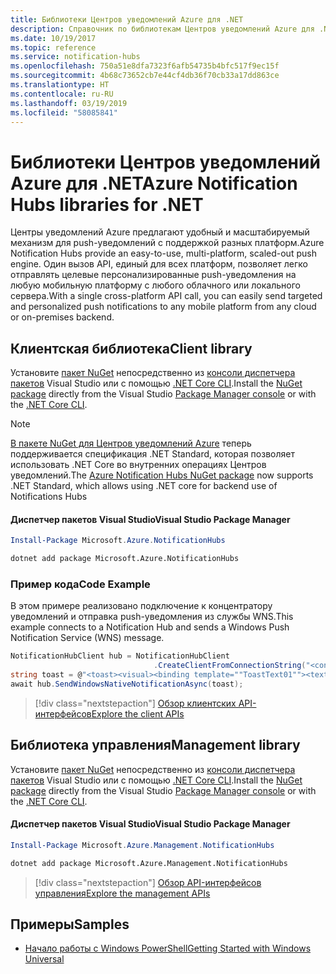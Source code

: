 ```yaml
---
title: Библиотеки Центров уведомлений Azure для .NET
description: Справочник по библиотекам Центров уведомлений Azure для .NET
ms.date: 10/19/2017
ms.topic: reference
ms.service: notification-hubs
ms.openlocfilehash: 750a51e8dfa7323f6afb54735b4bfc517f9ec15f
ms.sourcegitcommit: 4b68c73652cb7e44cf4db36f70cb33a17dd863ce
ms.translationtype: HT
ms.contentlocale: ru-RU
ms.lasthandoff: 03/19/2019
ms.locfileid: "58085841"
---
```

# <a name="azure-notification-hubs-libraries-for-net"></a><span data-ttu-id="0b9e5-103">Библиотеки Центров уведомлений Azure для .NET</span><span class="sxs-lookup"><span data-stu-id="0b9e5-103">Azure Notification Hubs libraries for .NET</span></span>

<span data-ttu-id="0b9e5-104">Центры уведомлений Azure предлагают удобный и масштабируемый механизм для push-уведомлений с поддержкой разных платформ.</span><span class="sxs-lookup"><span data-stu-id="0b9e5-104">Azure Notification Hubs provide an easy-to-use, multi-platform, scaled-out push engine.</span></span> <span data-ttu-id="0b9e5-105">Один вызов API, единый для всех платформ, позволяет легко отправлять целевые персонализированные push-уведомления на любую мобильную платформу с любого облачного или локального сервера.</span><span class="sxs-lookup"><span data-stu-id="0b9e5-105">With a single cross-platform API call, you can easily send targeted and personalized push notifications to any mobile platform from any cloud or on-premises backend.</span></span>

## <a name="client-library"></a><span data-ttu-id="0b9e5-106">Клиентская библиотека</span><span class="sxs-lookup"><span data-stu-id="0b9e5-106">Client library</span></span>

<span data-ttu-id="0b9e5-107">Установите [пакет NuGet](https://www.nuget.org/packages/Microsoft.Azure.NotificationHubs) непосредственно из [консоли диспетчера пакетов][PackageManager] Visual Studio или с помощью [.NET Core CLI][DotNetCLI].</span><span class="sxs-lookup"><span data-stu-id="0b9e5-107">Install the [NuGet package](https://www.nuget.org/packages/Microsoft.Azure.NotificationHubs) directly from the Visual Studio [Package Manager console][PackageManager] or with the [.NET Core CLI][DotNetCLI].</span></span>

> [!NOTE]
> <span data-ttu-id="0b9e5-108">[В пакете NuGet для Центров уведомлений Azure](https://www.nuget.org/packages/Microsoft.Azure.NotificationHubs) теперь поддерживается спецификация .NET Standard, которая позволяет использовать .NET Core во внутренних операциях Центров уведомлений.</span><span class="sxs-lookup"><span data-stu-id="0b9e5-108">The [Azure Notification Hubs NuGet package](https://www.nuget.org/packages/Microsoft.Azure.NotificationHubs) now supports .NET Standard, which allows using .NET core for backend use of Notifications Hubs</span></span>

#### <a name="visual-studio-package-manager"></a><span data-ttu-id="0b9e5-109">Диспетчер пакетов Visual Studio</span><span class="sxs-lookup"><span data-stu-id="0b9e5-109">Visual Studio Package Manager</span></span>

```powershell
Install-Package Microsoft.Azure.NotificationHubs
```

```bash
dotnet add package Microsoft.Azure.NotificationHubs
```

### <a name="code-example"></a><span data-ttu-id="0b9e5-110">Пример кода</span><span class="sxs-lookup"><span data-stu-id="0b9e5-110">Code Example</span></span>

<span data-ttu-id="0b9e5-111">В этом примере реализовано подключение к концентратору уведомлений и отправка push-уведомления из службы WNS.</span><span class="sxs-lookup"><span data-stu-id="0b9e5-111">This example connects to a Notification Hub and sends a Windows Push Notification Service (WNS) message.</span></span>

```csharp
NotificationHubClient hub = NotificationHubClient
                                .CreateClientFromConnectionString("<connection string with full access>", "<hub name>");
string toast = @"<toast><visual><binding template=""ToastText01""><text id=""1"">Hello from a .NET App!</text></binding></visual></toast>";
await hub.SendWindowsNativeNotificationAsync(toast);
```

> [!div class="nextstepaction"]
> [<span data-ttu-id="0b9e5-112">Обзор клиентских API-интерфейсов</span><span class="sxs-lookup"><span data-stu-id="0b9e5-112">Explore the client APIs</span></span>](/dotnet/api/overview/azure/notificationhubs/client)

## <a name="management-library"></a><span data-ttu-id="0b9e5-113">Библиотека управления</span><span class="sxs-lookup"><span data-stu-id="0b9e5-113">Management library</span></span>

<span data-ttu-id="0b9e5-114">Установите [пакет NuGet](https://www.nuget.org/packages/Microsoft.Azure.Management.NotificationHubs) непосредственно из [консоли диспетчера пакетов][PackageManager] Visual Studio или с помощью [.NET Core CLI][DotNetCLI].</span><span class="sxs-lookup"><span data-stu-id="0b9e5-114">Install the [NuGet package](https://www.nuget.org/packages/Microsoft.Azure.Management.NotificationHubs) directly from the Visual Studio [Package Manager console][PackageManager] or with the [.NET Core CLI][DotNetCLI].</span></span>

#### <a name="visual-studio-package-manager"></a><span data-ttu-id="0b9e5-115">Диспетчер пакетов Visual Studio</span><span class="sxs-lookup"><span data-stu-id="0b9e5-115">Visual Studio Package Manager</span></span>

```powershell
Install-Package Microsoft.Azure.Management.NotificationHubs
```

```bash
dotnet add package Microsoft.Azure.Management.NotificationHubs
```

> [!div class="nextstepaction"]
> [<span data-ttu-id="0b9e5-116">Обзор API-интерфейсов управления</span><span class="sxs-lookup"><span data-stu-id="0b9e5-116">Explore the management APIs</span></span>](/dotnet/api/overview/azure/notificationhubs/management)

## <a name="samples"></a><span data-ttu-id="0b9e5-117">Примеры</span><span class="sxs-lookup"><span data-stu-id="0b9e5-117">Samples</span></span>

- [<span data-ttu-id="0b9e5-118">Начало работы с Windows PowerShell</span><span class="sxs-lookup"><span data-stu-id="0b9e5-118">Getting Started with Windows Universal</span></span>](https://github.com/Azure/azure-notificationhubs-samples/tree/master/dotnet/GetStartedWindowsUniversal)

[PackageManager]: https://docs.microsoft.com/nuget/tools/package-manager-console
[DotNetCLI]: https://docs.microsoft.com/dotnet/core/tools/dotnet-add-package
